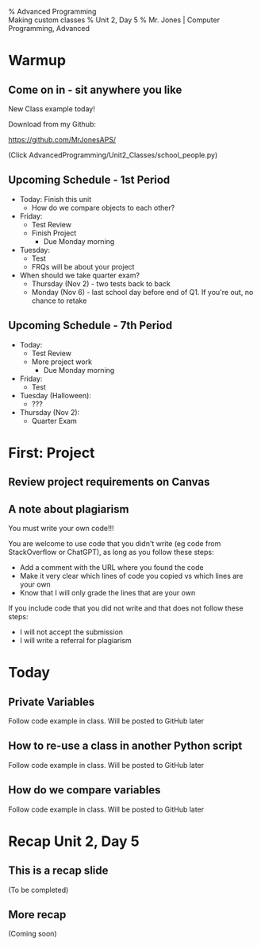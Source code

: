 % Advanced Programming </br>
    Making custom classes
% Unit 2, Day 5
% Mr. Jones | Computer Programming, Advanced


# Warmup

## Come on in - sit anywhere you like
New Class example today!

Download from my Github:

https://github.com/MrJonesAPS/ 

(Click AdvancedProgramming/Unit2_Classes/school_people.py)









## Upcoming Schedule - 1st Period
- Today: Finish this unit  
    - How do we compare objects to each other?
- Friday:
    - Test Review
    - Finish Project
        + Due Monday morning
- Tuesday:
    - Test
    - FRQs will be about your project
- When should we take quarter exam?
    - Thursday (Nov 2) - two tests back to back
    - Monday (Nov 6) - last school day before end of Q1. If you're out, no chance to retake

## Upcoming Schedule - 7th Period
- Today:
    - Test Review
    - More project work
        + Due Monday morning
- Friday:
    - Test
- Tuesday (Halloween):
    - ???
- Thursday (Nov 2):
    - Quarter Exam

# First: Project

## Review project requirements on Canvas



## A note about plagiarism
You must write your own code!!! 

You are welcome to use code that you didn't write (eg code from StackOverflow or ChatGPT), as long as you follow these steps:

- Add a comment with the URL where you found the code
- Make it very clear which lines of code you copied vs which lines are your own
- Know that I will only grade the lines that are your own


If you include code that you did not write and that does not follow these steps:
- I will not accept the submission
- I will write a referral for plagiarism


# Today 

## Private Variables
Follow code example in class. Will be posted to GitHub later

## How to re-use a class in another Python script
Follow code example in class. Will be posted to GitHub later

## How do we compare variables
Follow code example in class. Will be posted to GitHub later



# Recap Unit 2, Day 5

## This is a recap slide
(To be completed)

## More recap
(Coming soon)
